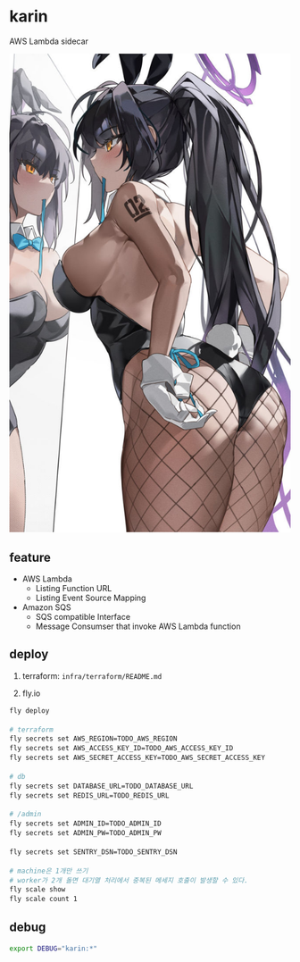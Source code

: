 # karin

AWS Lambda sidecar

[![karin](packages/app/static/images/title_02.jpg)](https://www.pixiv.net/artworks/94151542)

## feature

* AWS Lambda
    * Listing Function URL
    * Listing Event Source Mapping
* Amazon SQS
    * SQS compatible Interface
    * Message Consumser that invoke AWS Lambda function

## deploy

1. terraform: `infra/terraform/README.md`

2. fly.io

```bash
fly deploy

# terraform
fly secrets set AWS_REGION=TODO_AWS_REGION
fly secrets set AWS_ACCESS_KEY_ID=TODO_AWS_ACCESS_KEY_ID
fly secrets set AWS_SECRET_ACCESS_KEY=TODO_AWS_SECRET_ACCESS_KEY

# db
fly secrets set DATABASE_URL=TODO_DATABASE_URL
fly secrets set REDIS_URL=TODO_REDIS_URL

# /admin
fly secrets set ADMIN_ID=TODO_ADMIN_ID
fly secrets set ADMIN_PW=TODO_ADMIN_PW

fly secrets set SENTRY_DSN=TODO_SENTRY_DSN

# machine은 1개만 쓰기
# worker가 2개 돌면 대기열 처리에서 중복된 메세지 호출이 발생할 수 있다.
fly scale show
fly scale count 1
```

## debug

```sh
export DEBUG="karin:*"
```
